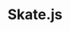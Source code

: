 ---
git: https://github.com/skatejs
logohandle: netlifyapp_skatejs
sort: skatejs
title: Skate.js
website: https://skatejs.netlify.app/
---